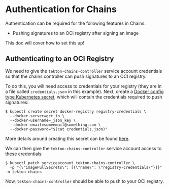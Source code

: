 # Authentication for Chains

Authentication can be required for the following features in Chains:
* Pushing signatures to an OCI registry after signing an image

This doc will cover how to set this up!

## Authenticating to an OCI Registry
We need to give the `tekton-chains-controller` service account credentials so that the chains controller can push signatures to an OCI registry.

To do this, you will need access to credentials for your registry (they are in a file called `credentials.json` in this example).
Next, create a [Docker config type Kubernetes secret](https://kubernetes.io/docs/concepts/configuration/secret/#docker-config-secrets), which will contain the credentials required to push signatures:

```
$ kubectl create secret docker-registry registry-credentials \
  --docker-server=gcr.io \
  --docker-username=_json_key \
  --docker-email=someemail@something.com \
  --docker-password="$(cat credentials.json)"
```
More details around creating this secret can be found [here](https://kubernetes.io/docs/tasks/configure-pod-container/pull-image-private-registry/#registry-secret-existing-credentials).

We can then give the `tekton-chains-controller` service account access to these credentials:

```
$ kubectl patch serviceaccount tekton-chains-controller \
  -p "{\"imagePullSecrets\": [{\"name\": \"registry-credentials\"}]}" -n tekton-chains
```

Now, `tekton-chains-controller` should be able to push to your OCI registry.
